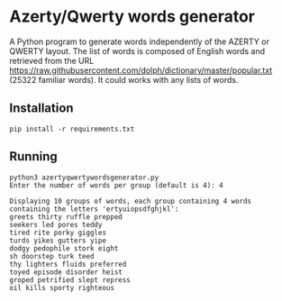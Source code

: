 # Azerty/Qwerty words generator
A Python program to generate words independently of the AZERTY or QWERTY layout. The list of words is composed of English words and retrieved from the URL https://raw.githubusercontent.com/dolph/dictionary/master/popular.txt (25322 familiar words). It could works with any lists of words.

## Installation
```
pip install -r requirements.txt
```

## Running
```
python3 azertyqwertywordsgenerator.py
Enter the number of words per group (default is 4): 4

Displaying 10 groups of words, each group containing 4 words containing the letters 'ertyuiopsdfghjkl':
greets thirty ruffle prepped
seekers led pores teddy
tired rite porky giggles
turds yikes gutters yipe
dodgy pedophile stork eight
sh doorstep turk teed
thy lighters fluids preferred
toyed episode disorder heist
groped petrified slept repress
oil kills sporty righteous
```
